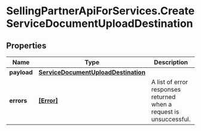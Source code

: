 # SellingPartnerApiForServices.CreateServiceDocumentUploadDestination

## Properties

Name | Type | Description | Notes
------------ | ------------- | ------------- | -------------
**payload** | [**ServiceDocumentUploadDestination**](ServiceDocumentUploadDestination.md) |  | [optional] 
**errors** | [**[Error]**](Error.md) | A list of error responses returned when a request is unsuccessful. | [optional] 


